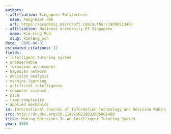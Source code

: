 ```yaml
---
authors:
- affiliation: Singapore Polytechnic
  name: Peng-Kiat Pek
  url: https://academic.microsoft.com/author/1909051340/
- affiliation: National University Of Singapore
  name: Kim-Leng Poh
  slug: kimleng_poh
date: '2005-06-01'
estimated_citations: 12
fields:
- intelligent tutoring system
- unobservable
- formative assessment
- bayesian network
- decision analysis
- machine learning
- artificial intelligence
- computer science
- pace
- time complexity
- applied mechanics
in: International Journal of Information Technology and Decision Making
src: http://dx.doi.org/10.1142/S0219622005001489
title: Making Decisions In An Intelligent Tutoring System
year: 2005
---
```

